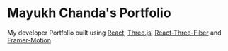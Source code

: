 # Mayukh Chanda's Portfolio

My developer Portfolio built using [React](https://reactjs.org/), [Three.js](https://threejs.org/), [React-Three-Fiber](https://github.com/pmndrs/react-three-fiber) and [Framer-Motion](https://www.framer.com/).
